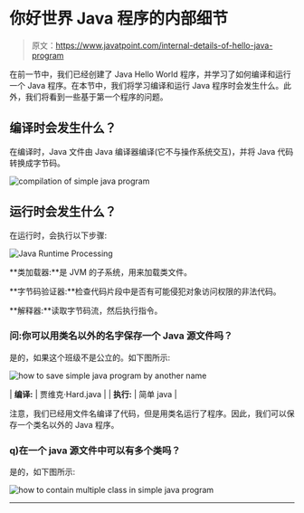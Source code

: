 # 你好世界 Java 程序的内部细节

> 原文：<https://www.javatpoint.com/internal-details-of-hello-java-program>

在前一节中，我们已经创建了 Java Hello World 程序，并学习了如何编译和运行一个 Java 程序。在本节中，我们将学习编译和运行 Java 程序时会发生什么。此外，我们将看到一些基于第一个程序的问题。

## 编译时会发生什么？

在编译时，Java 文件由 Java 编译器编译(它不与操作系统交互)，并将 Java 代码转换成字节码。

![compilation of simple java program](../img/7293c8f3fcad7cd07e392a1d04ff6588.png)

## 运行时会发生什么？

在运行时，会执行以下步骤:

![Java Runtime Processing](../img/b32a6071b0722c2d18811d48de7db22c.png)

**类加载器:**是 JVM 的子系统，用来加载类文件。

**字节码验证器:**检查代码片段中是否有可能侵犯对象访问权限的非法代码。

**解释器:**读取字节码流，然后执行指令。

### 问:你可以用类名以外的名字保存一个 Java 源文件吗？

是的，如果这个班级不是公立的。如下图所示:

![how to save simple java program by another name](../img/a605100d5ec3bef80fdf8b505a773dea.png)

| **编译:** | 贾维克·Hard.java |
| **执行:** | 简单 java |

注意，我们已经用文件名编译了代码，但是用类名运行了程序。因此，我们可以保存一个类名以外的 Java 程序。

### q)在一个 java 源文件中可以有多个类吗？

是的，如下图所示:

![how to contain multiple class in simple java program](../img/9330545743a9ade2fbc5938dfa238ff5.png)

* * *